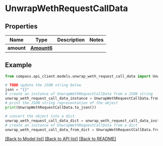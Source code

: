 # UnwrapWethRequestCallData


## Properties

Name | Type | Description | Notes
------------ | ------------- | ------------- | -------------
**amount** | [**Amount6**](Amount6.md) |  | 

## Example

```python
from compass.api_client.models.unwrap_weth_request_call_data import UnwrapWethRequestCallData

# TODO update the JSON string below
json = "{}"
# create an instance of UnwrapWethRequestCallData from a JSON string
unwrap_weth_request_call_data_instance = UnwrapWethRequestCallData.from_json(json)
# print the JSON string representation of the object
print(UnwrapWethRequestCallData.to_json())

# convert the object into a dict
unwrap_weth_request_call_data_dict = unwrap_weth_request_call_data_instance.to_dict()
# create an instance of UnwrapWethRequestCallData from a dict
unwrap_weth_request_call_data_from_dict = UnwrapWethRequestCallData.from_dict(unwrap_weth_request_call_data_dict)
```
[[Back to Model list]](../README.md#documentation-for-models) [[Back to API list]](../README.md#documentation-for-api-endpoints) [[Back to README]](../README.md)


